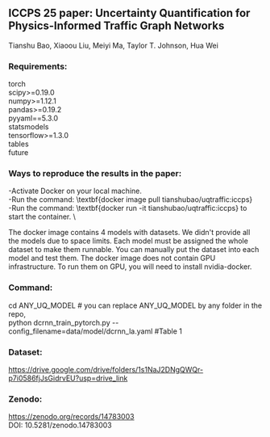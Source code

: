 ## **ICCPS 25 paper: Uncertainty Quantification for Physics-Informed Traffic Graph Networks**
Tianshu Bao, Xiaoou Liu, Meiyi Ma, Taylor T. Johnson, Hua Wei


### Requirements:
torch \
scipy>=0.19.0 \
numpy>=1.12.1 \
pandas>=0.19.2 \
pyyaml==5.3.0 \
statsmodels \
tensorflow>=1.3.0 \
tables \
future 

### Ways to reproduce the results in the paper: 

-Activate Docker on your local machine. \
-Run the command: \textbf{docker image pull tianshubao/uqtraffic:iccps} \
-Run the command: \textbf{docker run -it tianshubao/uqtraffic:iccps} to start the container. \ 

The docker image contains 4 models with datasets. We didn't provide all the models due to space limits. Each model must be assigned the whole dataset to make them runnable. You can manually put the dataset into each model and test them. The docker image does not contain GPU infrastructure. To run them on GPU, you will need to install nvidia-docker. 


### Command: 
cd ANY_UQ_MODEL            # you can replace ANY_UQ_MODEL by any folder in the repo,  \
python dcrnn_train_pytorch.py --config_filename=data/model/dcrnn_la.yaml  #Table 1

### Dataset: 
https://drive.google.com/drive/folders/1s1NaJ2DNgQWQr-p7i0586fjJsGidrvEU?usp=drive_link

### Zenodo: 
https://zenodo.org/records/14783003 \
DOI: 10.5281/zenodo.14783003


